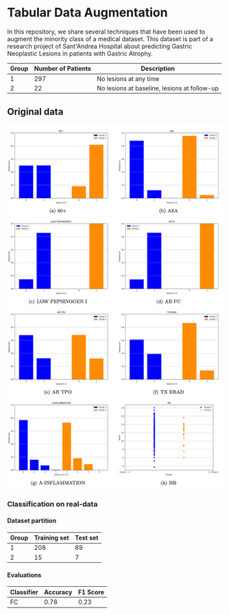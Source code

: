 # Tabular Data Augmentation

In this repository, we share several techniques that have been used to augment the minority class of a medical dataset.
This dataset is part of a research project of Sant'Andrea Hospital about predicting Gastric Neoplastic Lesions in patients with Gastric Atrophy.


| Group | Number of Patients | Description                                  |
|-------|--------------------|----------------------------------------------|
| 1     | 297                | No lesions at any time                       |
| 2     | 22                 | No lesions at baseline, lesions at follow-up |


## Original data

![Original](https://github.com/msilver22/data_augmentation/blob/56939602ad8cb0b3d98a671c493d1129830ac581/tabular_data_aug/images/original_data.png)

### Classification on real-data

#### Dataset partition
| Group | Training set | Test set |
|-------|--------------|----------|
| 1     | 208          | 89       |
| 2     | 15           | 7        |
#### Evaluations
| Classifier | Accuracy | F1 Score |
|------------|----------|----------|
| FC         | 0.78     | 0.23     |



